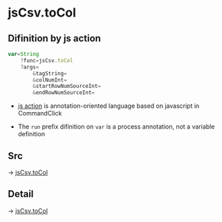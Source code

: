 # jsCsv.toCol

## Difinition by js action

```js.js
var=String
	?func=jsCsv.toCol
	?args=
		&tagString=
		&colNumInt=
		&startRowNumSourceInt=
		&endRowNumSourceInt=
```

- [js action](#) is annotation-oriented language based on javascript in CommandClick

- The `run` prefix difinition on `var` is a process annotation, not a variable definition

## Src

-> [jsCsv.toCol](https://github.com/puutaro/CommandClick/blob/master/app/src/main/java/com/puutaro/commandclick/fragment_lib/terminal_fragment/js_interface/JsCsv.kt#L259)

## Detail

-> [jsCsv.toCol](https://github.com/puutaro/CommandClick/blob/master/md/developer/js_interface/details/JsCsv/toCol.md)
